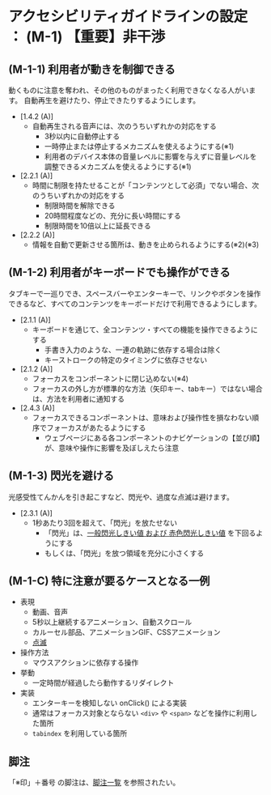 # アクセシビリティガイドラインの設定 ： (M-1) 【重要】非干渉


## (M-1-1) 利用者が動きを制御できる

動くものに注意を奪われ、その他のものがまったく利用できなくなる人がいます。
自動再生を避けたり、停止できたりするようにします。

* [1.4.2 (A)]
  * 自動再生される音声には、次のうちいずれかの対応をする
    * 3秒以内に自動停止する
    * 一時停止または停止するメカニズムを使えるようにする(※1)
    * 利用者のデバイス本体の音量レベルに影響を与えずに音量レベルを調整できるメカニズムを使えるようにする(※1)
* [2.2.1 (A)]
  * 時間に制限を持たせることが「コンテンツとして必須」でない場合、次のうちいずれかの対応をする
    * 制限時間を解除できる
    * 20時間程度などの、充分に長い時間にする
    * 制限時間を10倍以上に延長できる
* [2.2.2 (A)]
  * 情報を自動で更新させる箇所は、動きを止められるようにする(※2)(※3)


## (M-1-2) 利用者がキーボードでも操作ができる

タブキーで一巡りでき、スペースバーやエンターキーで、リンクやボタンを操作できるなど、すべてのコンテンツをキーボードだけで利用できるようにします。

* [2.1.1 (A)]
  * キーボードを通じて、全コンテンツ・すべての機能を操作できるようにする
    * 手書き入力のような、一連の軌跡に依存する場合は除く
    * キーストロークの特定のタイミングに依存させない
* [2.1.2 (A)]
  * フォーカスをコンポーネントに閉じ込めない(※4)
  * フォーカスの外し方が標準的な方法（矢印キー、tabキー）ではない場合は、方法を利用者に通知する
* [2.4.3 (A)]
  * フォーカスできるコンポーネントは、意味および操作性を損なわない順序でフォーカスがあたるようにする
    * ウェブページにある各コンポーネントのナビゲーションの【並び順】が、意味や操作に影響を及ぼしえたら注意


## (M-1-3) 閃光を避ける

光感受性てんかんを引き起こすなど、閃光や、過度な点滅は避けます。

* [2.3.1 (A)]
  * 1秒あたり3回を超えて、「閃光」を放たせない
    * 「閃光」は、[一般閃光しきい値 および 赤色閃光しきい値](https://waic.jp/docs/WCAG20/Overview.html#general-thresholddef) を下回るようにする
    * もしくは、「閃光」を放つ領域を充分に小さくする


## (M-1-C) 特に注意が要るケースとなる一例

* 表現
  * 動画、音声
  * 5秒以上継続するアニメーション、自動スクロール
  * カルーセル部品、アニメーションGIF、CSSアニメーション
  * [点滅](https://waic.jp/docs/WCAG20/Overview.html#blinksdef)
* 操作方法
  * マウスアクションに依存する操作
* 挙動
  * 一定時間が経過したら動作するリダイレクト
* 実装
  * エンターキーを検知しない onClick() による実装
  * 通常はフォーカス対象とならない `<div>` や `<span>` などを操作に利用した箇所
  * `tabindex` を利用している箇所



## 脚注

「※印」＋番号 の脚注は、[脚注一覧](99_footnote.md) を参照されたい。

